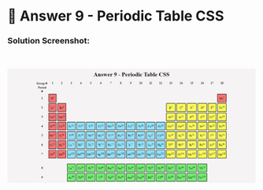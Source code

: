 # 📖 Answer 9 - Periodic Table CSS

### Solution Screenshot:

<br/>

![answer-9-periodic-table-CSS-screenshot](./screenshots/answer-9-periodic-table-CSS.png)
